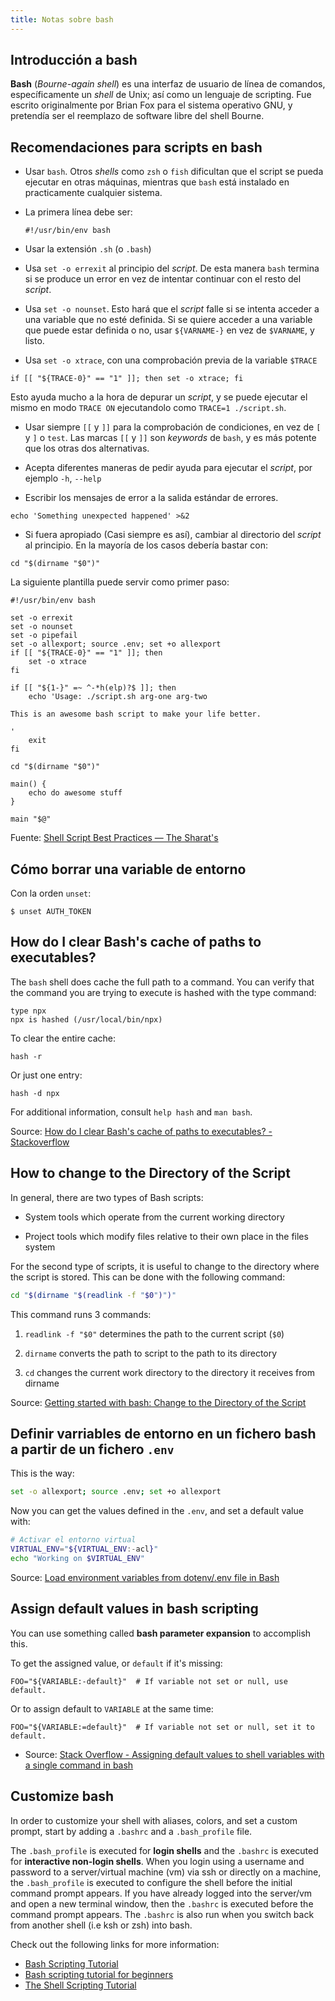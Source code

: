 ```yaml
---
title: Notas sobre bash
---
```


## Introducción a bash

**Bash** (_Bourne-again shell_) es una interfaz de usuario de línea de comandos, específicamente un _shell_ de Unix; así como un lenguaje de scripting. Fue escrito originalmente por Brian Fox para el sistema operativo GNU, y pretendía ser el reemplazo de software libre del shell Bourne.

## Recomendaciones para scripts en bash

- Usar `bash`. Otros _shells_ como `zsh` o `fish` dificultan que el script se
  pueda ejecutar en otras máquinas, mientras que `bash` está instalado en
  practicamente cualquier sistema.

- La primera línea debe ser:
    
    ```
    #!/usr/bin/env bash
    ```

- Usar la extensión `.sh` (o `.bash`)

- Usa `set -o errexit` al principio del _script_. De esta manera `bash` termina
  si se produce un error en vez de intentar continuar con el resto del
  _script_.

- Usa `set -o nounset`. Esto hará que el _script_ falle si se intenta acceder a
  una variable que no esté definida. Si se quiere acceder a una variable que
  puede estar definida o no, usar `${VARNAME-}` en vez de `$VARNAME`, y listo.

- Usa `set -o xtrace`, con una comprobación previa de la variable `$TRACE`

```
if [[ "${TRACE-0}" == "1" ]]; then set -o xtrace; fi
```

  Esto ayuda mucho a la hora de depurar un _script_, y se puede ejecutar
  el mismo en modo `TRACE ON` ejecutandolo como `TRACE=1 ./script.sh`.

- Usar siempre `[[` y `]]` para la comprobación de condiciones, en vez de `[` y
  `]` o `test`. Las marcas `[[` y `]]` son _keywords_ de `bash`, y es más
  potente que los otras dos alternativas.

- Acepta diferentes maneras de pedir ayuda para ejecutar el _script_, por
  ejemplo `-h`, `--help`

- Escribir los mensajes de error a la salida estándar de errores.

```
echo 'Something unexpected happened' >&2
```

- Si fuera apropiado (Casi siempre es así), cambiar al directorio del _script_
  al principio. En la mayoría de los casos debería bastar con:

```
cd "$(dirname "$0")"
```
    
La siguiente plantilla puede servir como primer paso:

```
#!/usr/bin/env bash

set -o errexit
set -o nounset
set -o pipefail
set -o allexport; source .env; set +o allexport
if [[ "${TRACE-0}" == "1" ]]; then
    set -o xtrace
fi

if [[ "${1-}" =~ ^-*h(elp)?$ ]]; then
    echo 'Usage: ./script.sh arg-one arg-two

This is an awesome bash script to make your life better.

'
    exit
fi

cd "$(dirname "$0")"

main() {
    echo do awesome stuff
}

main "$@"
```

Fuente: [Shell Script Best Practices — The Sharat's](https://sharats.me/posts/shell-script-best-practices/)

## Cómo borrar una variable de entorno 

Con la orden `unset`:

```shell
$ unset AUTH_TOKEN
```

## How do I clear Bash's cache of paths to executables?

The ``bash`` shell does cache the full path to a command. You can verify that
the command you are trying to execute is hashed with the type command:

```shell
type npx
npx is hashed (/usr/local/bin/npx)
```

To clear the entire cache:

```shell
hash -r
```

Or just one entry:

```
hash -d npx
```

For additional information, consult `help hash` and `man bash`.

Source: [How do I clear Bash's cache of paths to executables? -
Stackoverflow](https://unix.stackexchange.com/questions/5609/how-do-i-clear-bashs-cache-of-paths-to-executables)


## How to change to the Directory of the Script

In general, there are two types of Bash scripts:

- System tools which operate from the current working directory

- Project tools which modify files relative to their own place in the files system


For the second type of scripts, it is useful to change to the directory where
the script is stored. This can be done with the following command:

```bash
cd "$(dirname "$(readlink -f "$0")")"
```

This command runs 3 commands:

1) `readlink -f "$0"` determines the path to the current script (`$0`)

2) `dirname` converts the path to script to the path to its directory

3) `cd` changes the current work directory to the directory it receives from
dirname

Source: [Getting started with bash: Change to the Directory of the Script](https://riptutorial.com/bash/example/30284/change-to-the-directory-of-the-script)

## Definir varriables de entorno en un fichero bash a partir de un fichero `.env`

This is the way:

```bash
set -o allexport; source .env; set +o allexport
```

Now you can get the values defined in the `.env`, and set a default value
with:

```bash
# Activar el entorno virtual
VIRTUAL_ENV="${VIRTUAL_ENV:-acl}"
echo "Working on $VIRTUAL_ENV"
```

Source: [Load environment variables from dotenv/.env file in
Bash](https://gist.github.com/mihow/9c7f559807069a03e302605691f85572)


## Assign default values in bash scripting

You can use something called **bash parameter expansion** to accomplish this.

To get the assigned value, or `default` if it's missing:

```shell
FOO="${VARIABLE:-default}"  # If variable not set or null, use default.
```

Or to assign default to `VARIABLE` at the same time:

```shell
FOO="${VARIABLE:=default}"  # If variable not set or null, set it to default.
```

- Source: [Stack Overflow - Assigning default values to shell variables with a single command in bash](https://stackoverflow.com/questions/2013547/assigning-default-values-to-shell-variables-with-a-single-command-in-bash)


## Customize bash

In order to customize your shell with aliases, colors, and set a custom
prompt, start by adding a `.bashrc` and a `.bash_profile` file.

The `.bash_profile` is executed for **login shells** and the `.bashrc`
is executed for **interactive non-login shells**. When you login using a
username and password to a server/virtual machine (vm) via ssh or
directly on a machine, the `.bash_profile` is executed to configure the
shell before the initial command prompt appears. If you have already
logged into the server/vm and open a new terminal window, then the
`.bashrc` is executed before the command prompt appears. The `.bashrc`
is also run when you switch back from another shell (i.e ksh or zsh)
into bash.

Check out the following links for more information:

-   [Bash Scripting Tutorial](https://ryanstutorials.net/bash-scripting-tutorial/)
-   [Bash scripting tutorial for beginners](https://linuxconfig.org/bash-scripting-tutorial-for-beginners)
-   [The Shell Scripting Tutorial](https://www.shellscript.sh/)
